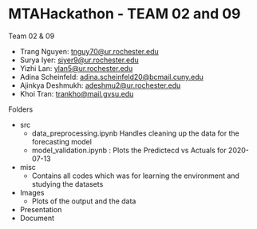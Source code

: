 # MTAHackathon - TEAM 02 and 09

Team 02 & 09
- Trang Nguyen: tnguy70@ur.rochester.edu
- Surya Iyer: siyer9@ur.rochester.edu
- Yizhi Lan: ylan5@ur.rochester.edu
- Adina Scheinfeld: adina.scheinfeld20@bcmail.cuny.edu
- Ajinkya Deshmukh: adeshmu2@ur.rochester.edu
- Khoi Tran: trankho@mail.gvsu.edu

Folders
- src
  - data_preprocessing.ipynb Handles cleaning up the data for the forecasting model
  - model_validation.ipynb : Plots the Predictecd vs Actuals for 2020-07-13
- misc
  - Contains all codes which was for learning the environment and studying the datasets
- Images
  - Plots of the output and the data
- Presentation
- Document 
